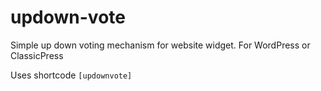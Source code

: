 # updown-vote
Simple up down voting mechanism for website widget. For WordPress or ClassicPress

Uses shortcode `[updownvote]`
